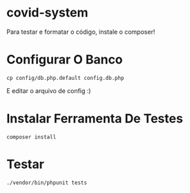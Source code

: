 # covid-system

Para testar e formatar o código, instale o composer!

# Configurar O Banco
```
cp config/db.php.default config.db.php
```

E editar o arquivo de config :)

# Instalar Ferramenta De Testes
```
composer install
```

# Testar
```
./vendor/bin/phpunit tests
```
